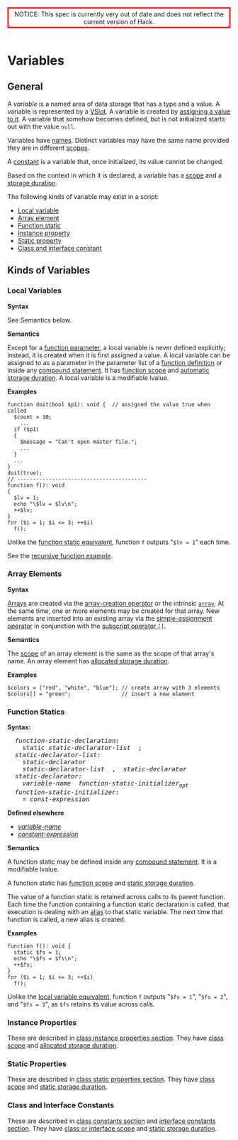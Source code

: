 <style type = "text/css">
  header {
    border-color: red;
    border-width: .25em;
    border-style: solid;
    padding: .25em;
  }
</style>
<header>
NOTICE: This spec is currently very out of date and does not reflect the current version of Hack.
</header>

# Variables

## General

A *variable* is a named area of data storage that has a type and a
value. A variable is represented by a 
[VSlot](04-basic-concepts.md#general). A variable is created by [assigning a value to it](10-expressions.md#simple-assignment). A variable that somehow becomes defined, but is not initialized starts out with the value `null`.

Variables have [names](09-lexical-structure.md#names). Distinct variables may have
the same name provided they are in different [scopes](04-basic-concepts.md#scope).

A [constant](06-constants.md#general) is a variable that, once initialized, its value cannot
be changed. 

Based on the context in which it is declared, a variable has a 
[scope](04-basic-concepts.md#scope) and a [storage duration](04-basic-concepts.md#storage-duration).

The following kinds of variable may exist in a script:

-   [Local variable](07-variables.md#local-variables)
-   [Array element](07-variables.md#array-elements)
-   [Function static](07-variables.md#function-statics)
-   [Instance property](07-variables.md#instance-properties)
-   [Static property](07-variables.md#static-properties)
-   [Class and interface constant](07-variables.md#class-and-interface-constants)

## Kinds of Variables

### Local Variables

**Syntax**

See Semantics below.

**Semantics**

Except for a [function parameter](15-functions.md#general), a local variable is never defined explicitly; instead, it is created when it is first assigned a value. A local variable can be assigned to as a parameter in the parameter list of a [function definition](15-functions.md#function-definitions) or inside any [compound statement](11-statements.md#compound-statements). It has [function scope](04-basic-concepts.md#scope) and [automatic storage duration](04-basic-concepts.md#storage-duration). A local variable is a modifiable lvalue.

**Examples**

```Hack
function doit(bool $p1): void {  // assigned the value true when called
  $count = 10;
    ...
  if ($p1)
  {
    $message = "Can't open master file.";
    ...
  }
  ...
}
doit(true);
// -----------------------------------------
function f(): void
{
  $lv = 1;
  echo "\$lv = $lv\n";
  ++$lv;
}
for ($i = 1; $i <= 3; ++$i)
  f();
```

Unlike the [function static equivalent](07-variables.md#function-statics), function `f` outputs
"`$lv = 1`" each time.

See the [recursive function example](04-basic-concepts.md#storage-duration).

### Array Elements

**Syntax**

[Arrays](05-types.md#array-types) are created via the [array-creation operator](10-expressions.md#array-creation-operator) or
the intrinsic [`array`](10-expressions.md#array). At the same time, one or more elements
may be created for that array. New elements are inserted into an
existing array via the [simple-assignment operator](10-expressions.md#simple-assignment) in
conjunction with the [subscript operator `[]`](10-expressions.md#subscript-operator).

**Semantics**

The [scope](04-basic-concepts.md#scope) of an array element is the same as the scope of that
array's name. An array element has [allocated storage duration](04-basic-concepts.md#storage-duration).

**Examples**

```Hack
$colors = ["red", "white", "blue"]; // create array with 3 elements
$colors[] = "green";                // insert a new element
```

### Function Statics

**Syntax:**

<pre>
  <i>function-static-declaration:</i>
    static <i>static-declarator-list</i>  ;
  <i>static-declarator-list:</i>
    <i>static-declarator</i>  
    <i>static-declarator-list</i>  ,  <i>static-declarator</i> 
  <i>static-declarator:</i> 
    <i>variable-name</i>  <i>function-static-initializer<sub>opt</sub></i>
  <i>function-static-initializer:</i>
    = <i>const-expression</i>
</pre>

**Defined elsewhere**

* [*variable-name*](09-lexical-structure.md#names)
* [*constant-expression*](10-expressions.md#constant-expressions)

**Semantics**

A function static may be defined inside any [compound statement](11-statements.md#compound-statements).
It is a modifiable lvalue.

A function static has [function scope](04-basic-concepts.md#scope) and 
[static storage duration](04-basic-concepts.md#storage-duration).

The value of a function static is retained across calls to its parent
function. Each time the function containing a function static
declaration is called, that execution is dealing with an [alias](04-basic-concepts.md#general)
to that static variable. The next time that function
is called, a new alias is created.

**Examples**

```Hack
function f(): void {
  static $fs = 1;
  echo "\$fs = $fs\n";
  ++$fs;
}
for ($i = 1; $i <= 3; ++$i)
  f();
```

Unlike the [local variable equivalent](07-variables.md#local-variables), function `f` outputs "`$fs
= 1`", "`$fs = 2`", and "`$fs = 3`", as `$fs` retains its value across
calls.

### Instance Properties

These are described in [class instance properties section](16-classes.md#properties). They have [class scope](04-basic-concepts.md#scope) and [allocated storage duration](04-basic-concepts.md#storage-duration).

### Static Properties

These are described in [class static properties section](16-classes.md#properties). They have [class scope](04-basic-concepts.md#scope) and [static storage duration](04-basic-concepts.md#storage-duration).

### Class and Interface Constants

These are described in [class constants section](16-classes.md#constants) and [interface constants section](17-interfaces.md#constants). They have [class or interface scope](04-basic-concepts.md#scope) and [static storage duration](04-basic-concepts.md#storage-duration).
